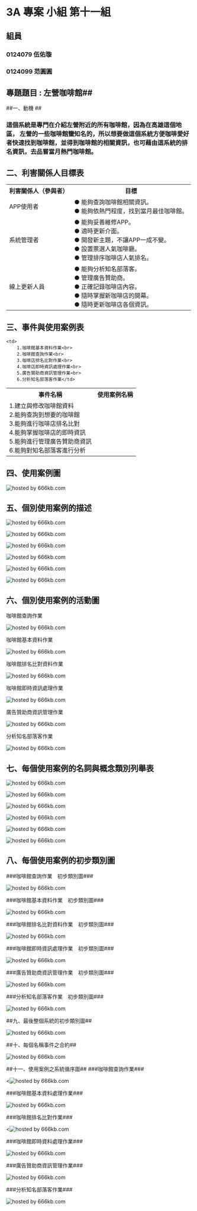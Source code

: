 # 3A 專案 小組 第十一組 #

## 組員 ##

### 0124079 伍佑璇 ###

### 0124099 范圓圓 ###

## 專題題目 : 左營咖啡館##


##一、動機 ##
       
### 這個系統是專門在介紹左營附近的所有咖啡館，因為在高雄這個地區，   左營的一些咖啡館蠻知名的，所以想要做這個系統方便咖啡愛好者快速找到咖啡館，並得到咖啡館的相關資訊，也可藉由這系統的排名資訊，去品嘗當月熱門咖啡館。
      
## 二、利害關係人目標表
<table border="0">
  <tr>
    <th>利害關係人（參與者）</th>
    <th>目標</th>
  </tr>
  <tr>
    <td>APP使用者</td>
    <td>
      ● 能夠查詢咖啡館相關資訊。<br>
      ● 能夠依熱門程度，找到當月最佳咖啡館。</td>
</td>
  </tr>
  <tr>
    <td>系統管理者</td>
    <td>
      ● 能夠妥善維修APP。<br>
      ● 適時更新介面。<br>
      ● 開發新主題，不讓APP一成不變。<br>
      ● 設置票選人氣咖啡廳。<br>
      ● 管理排序咖啡店人氣排名。</td>
  </tr>
  <tr>
    <td>線上更新人員</td>
    <td>
      ● 能夠分析知名部落客。<br>
      ● 管理廣告贊助商。<br>
      ● 正確記錄咖啡店內容。<br>
      ● 隨時掌握新咖啡店的開幕。<br>
      ● 隨時更新咖啡店各個資訊。</td>
  </tr>
</table>

## 三、事件與使用案例表 ##
<table border="0">
  <tr>
    <th>事件名稱</th>
    <th>使用案例名稱</th>
  </tr>
  <tr>
    <td>1.建立與修改咖啡館資料<br>
        2.能夠查詢到想要的咖啡館<br>
        3.能夠進行咖啡店排名比對<br>
        4.能夠掌握咖啡店的即時資訊<br>
        5.能夠進行管理廣告贊助商資訊<br>
        6.能夠對知名部落客進行分析</td>

    <td>
        1.咖啡館基本資料作業<br>
        2.咖啡館查詢作業<br>
        3.咖啡店排名比對作業<br>
        4.咖啡店即時資訊處理作業<br>
        5.廣告贊助商資訊管理作業<br>
        6.分析知名部落客作業</td>

  </tr>

</table>

## 四、使用案例圖 ##
<p><img src="http://666kb.com/i/ct1ug9u8r2w51s8os.jpg" title="hosted by 666kb.com"/></p>

## 五、個別使用案例的描述 ##
<p><img src="http://666kb.com/i/csun5xmc3fdia1owd.png" title="hosted by 666kb.com"/></p>
<p><img src="http://666kb.com/i/csun74lb5glfj811p.jpg" title="hosted by 666kb.com"/></p>
<p><img src="http://666kb.com/i/csun7ihd5f27cq8nh.jpg" title="hosted by 666kb.com"/></p>
<p><img src="http://666kb.com/i/csun89fo0puxuu4wd.jpg" title="hosted by 666kb.com"/></p>
<p><img src="http://666kb.com/i/csun8osl4nhh0ch8t.png" title="hosted by 666kb.com"/></p>
<p><img src="http://666kb.com/i/csuna1t0ve469sk7h.jpg" title="hosted by 666kb.com"/></p>

## 六、個別使用案例的活動圖 ##

咖啡館查詢作業
<p><img src="http://666kb.com/i/ct1tz03ipsivdvaik.gif" title="hosted by 666kb.com"/></p>
咖啡館基本資料作業
<p><img src="http://666kb.com/i/ct1u7duojwk08wiyk.gif" title="hosted by 666kb.com"/></p>
咖啡館排名比對資料作業
<p><img src="http://666kb.com/i/ct1u82u8vxwl3cfek.gif" title="hosted by 666kb.com"/></p>
咖啡館即時資訊處理作業
<p><img src="http://666kb.com/i/ct1u8nqi898qey130.jpg" title="hosted by 666kb.com"/></p>
廣告贊助商資訊管理作業
<p><img src="http://666kb.com/i/ct1u9uvucvh9vslq4.jpg" title="hosted by 666kb.com"/></p>
分析知名部落客作業
<p><img src="http://666kb.com/i/ct1uados4afcaxqt8.gif" title="hosted by 666kb.com"/></p>


## 七、每個使用案例的名詞與概念類別列舉表 ##
<p> <img src="http://666kb.com/i/csunk1xf5don8xt8t.png" title="hosted by 666kb.com"/>
<p>
<p> <img src="http://666kb.com/i/csunkzgd8u9ggecel.gif" title="hosted by 666kb.com"/>
<p>
<p> <img src="http://666kb.com/i/csunlmm074wtbidzh.gif" title="hosted by 666kb.com"/>
<p>
<p> <img src="http://666kb.com/i/csunm6n6e1397z39p.gif" title="hosted by 666kb.com"/>
<p>
<p> <img src="http://666kb.com/i/csunmmfvjhnzjvn7x.gif" title="hosted by 666kb.com"/>
<p>
<p> <img src="http://666kb.com/i/csunn8brq6ao47tql.png" title="hosted by 666kb.com"/>
<p>

## 八、每個使用案例的初步類別圖 ##
###咖啡館查詢作業　初步類別圖###
<p><img src="http://666kb.com/i/csunnyym8hfnasmdp.gif" title="hosted by 666kb.com"/></p>
###咖啡館基本資料作業　初步類別圖###
<p><img src="http://666kb.com/i/csunojw34dmdjaslp.gif" title="hosted by 666kb.com"/></p>
###咖啡館排名比對資料作業　初步類別圖###
<p><img src="http://666kb.com/i/csunp4dr915kl0099.gif" title="hosted by 666kb.com"/></p>
###咖啡館即時資訊處理作業　初步類別圖###
<p><img src="http://666kb.com/i/csunq05yjtoylb0wd.gif" title="hosted by 666kb.com"/></p>
###廣告贊助商資訊管理作業　初步類別圖###
<p><img src="http://666kb.com/i/csunqg0o9cpyo07kd.gif" title="hosted by 666kb.com"/></p>
###分析知名部落客作業　初步類別圖###
<p><img src="http://666kb.com/i/csunqynd12w1ybbrh.gif" title="hosted by 666kb.com"/></p>

##九、最後整個系統的初步類別圖##
<p><img src="http://666kb.com/i/csunrlx9x6b52tetp.gif" title="hosted by 666kb.com"/><p>

##十、每個名稱事件之合約##
<p><img src="http://666kb.com/i/csuojqenz8j4qdbnx.png" title="hosted by 666kb.com"/><p>

##十一、使用案例之系統循序圖##
###咖啡館查詢作業###
<p><<img src="http://666kb.com/i/csuoofva50rl4rzv1.gif" title="hosted by 666kb.com"/><p>
###咖啡館基本資料處理作業###
<p><img src="http://666kb.com/i/csuonm0kgfiodh2z1.gif" title="hosted by 666kb.com"/><p>
###咖啡館排名比對作業###
<p><<img src="http://666kb.com/i/csuop7jwxxiij10zx.gif" title="hosted by 666kb.com"/><p>
###咖啡館即時資料處理作業###
<p><img src="http://666kb.com/i/csuopsfm6voz1k2fh.gif" title="hosted by 666kb.com"/>
<p>
###廣告贊助商資訊管理作業###
<p><img src="http://666kb.com/i/csuoqg1v6a5ra32od.gif" title="hosted by 666kb.com"/>
<p>
###分析知名部落客作業###
<p><img src="http://666kb.com/i/csuormy793d90eerx.gif" title="hosted by 666kb.com"/>
<p>
